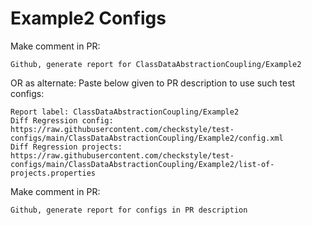 # Example2 Configs
Make comment in PR:
```
Github, generate report for ClassDataAbstractionCoupling/Example2
```
OR as alternate:
Paste below given to PR description to use such test configs:
```
Report label: ClassDataAbstractionCoupling/Example2
Diff Regression config: https://raw.githubusercontent.com/checkstyle/test-configs/main/ClassDataAbstractionCoupling/Example2/config.xml
Diff Regression projects: https://raw.githubusercontent.com/checkstyle/test-configs/main/ClassDataAbstractionCoupling/Example2/list-of-projects.properties
```
Make comment in PR:
```
Github, generate report for configs in PR description
```
